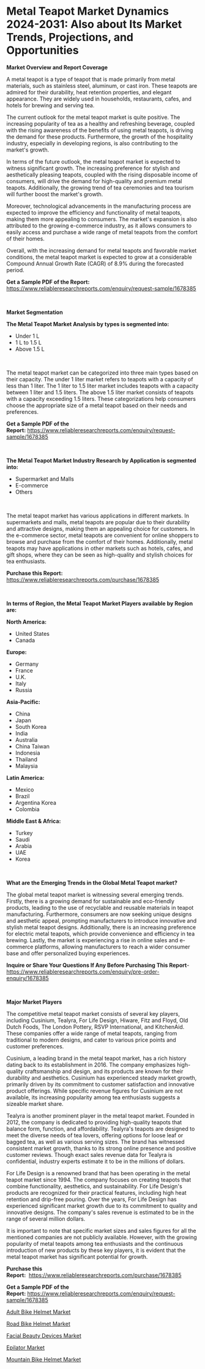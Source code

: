<p><h1>Metal Teapot Market Dynamics 2024-2031: Also about Its Market Trends, Projections, and Opportunities</h1></p><p><strong>Market Overview and Report Coverage</strong></p>
<p><p>A metal teapot is a type of teapot that is made primarily from metal materials, such as stainless steel, aluminum, or cast iron. These teapots are admired for their durability, heat retention properties, and elegant appearance. They are widely used in households, restaurants, cafes, and hotels for brewing and serving tea.</p><p>The current outlook for the metal teapot market is quite positive. The increasing popularity of tea as a healthy and refreshing beverage, coupled with the rising awareness of the benefits of using metal teapots, is driving the demand for these products. Furthermore, the growth of the hospitality industry, especially in developing regions, is also contributing to the market's growth.</p><p>In terms of the future outlook, the metal teapot market is expected to witness significant growth. The increasing preference for stylish and aesthetically pleasing teapots, coupled with the rising disposable income of consumers, will drive the demand for high-quality and premium metal teapots. Additionally, the growing trend of tea ceremonies and tea tourism will further boost the market's growth.</p><p>Moreover, technological advancements in the manufacturing process are expected to improve the efficiency and functionality of metal teapots, making them more appealing to consumers. The market's expansion is also attributed to the growing e-commerce industry, as it allows consumers to easily access and purchase a wide range of metal teapots from the comfort of their homes.</p><p>Overall, with the increasing demand for metal teapots and favorable market conditions, the metal teapot market is expected to grow at a considerable Compound Annual Growth Rate (CAGR) of 8.9% during the forecasted period.</p></p>
<p><strong>Get a Sample PDF of the Report:</strong> <a href="https://www.reliableresearchreports.com/enquiry/request-sample/1678385">https://www.reliableresearchreports.com/enquiry/request-sample/1678385</a></p>
<p>&nbsp;</p>
<p><strong>Market Segmentation</strong></p>
<p><strong>The Metal Teapot Market Analysis by types is segmented into:</strong></p>
<p><ul><li>Under 1 L</li><li>1 L to 1.5 L</li><li>Above 1.5 L</li></ul></p>
<p>&nbsp;</p>
<p><p>The metal teapot market can be categorized into three main types based on their capacity. The under 1 liter market refers to teapots with a capacity of less than 1 liter. The 1 liter to 1.5 liter market includes teapots with a capacity between 1 liter and 1.5 liters. The above 1.5 liter market consists of teapots with a capacity exceeding 1.5 liters. These categorizations help consumers choose the appropriate size of a metal teapot based on their needs and preferences.</p></p>
<p><strong>Get a Sample PDF of the Report:</strong>&nbsp;<a href="https://www.reliableresearchreports.com/enquiry/request-sample/1678385">https://www.reliableresearchreports.com/enquiry/request-sample/1678385</a></p>
<p>&nbsp;</p>
<p><strong>The Metal Teapot Market Industry Research by Application is segmented into:</strong></p>
<p><ul><li>Supermarket and Malls</li><li>E-commerce</li><li>Others</li></ul></p>
<p>&nbsp;</p>
<p><p>The metal teapot market has various applications in different markets. In supermarkets and malls, metal teapots are popular due to their durability and attractive designs, making them an appealing choice for customers. In the e-commerce sector, metal teapots are convenient for online shoppers to browse and purchase from the comfort of their homes. Additionally, metal teapots may have applications in other markets such as hotels, cafes, and gift shops, where they can be seen as high-quality and stylish choices for tea enthusiasts.</p></p>
<p><strong>Purchase this Report:</strong>&nbsp; <a href="https://www.reliableresearchreports.com/purchase/1678385">https://www.reliableresearchreports.com/purchase/1678385</a></p>
<p>&nbsp;</p>
<p><strong>In terms of Region, the Metal Teapot Market Players available by Region are:</strong></p>
<p>
    <p> <strong> North America: </strong>
        <ul>
            <li>United States</li>
            <li>Canada</li>
        </ul>
        </p> 
    <p> <strong> Europe: </strong>
        <ul>
            <li>Germany</li>
            <li>France</li>
            <li>U.K.</li>
            <li>Italy</li>
            <li>Russia</li>
        </ul>
        </p> 
    <p> <strong> Asia-Pacific: </strong>
        <ul>
            <li>China</li>
            <li>Japan</li>
            <li>South Korea</li>
            <li>India</li>
            <li>Australia</li>
            <li>China Taiwan</li>
            <li>Indonesia</li>
            <li>Thailand</li>
            <li>Malaysia</li>
        </ul>
        </p> 
    <p> <strong> Latin America: </strong>
        <ul>
            <li>Mexico</li>
            <li>Brazil</li>
            <li>Argentina Korea</li>
            <li>Colombia</li>
        </ul>
        </p> 
    <p> <strong> Middle East & Africa: </strong>
        <ul>
            <li>Turkey</li>
            <li>Saudi</li>
            <li>Arabia</li>
            <li>UAE</li>
            <li>Korea</li>
        </ul>
    </p>
    </p>
<p>&nbsp;</p>
<p><strong>What are the Emerging Trends in the Global Metal Teapot market?</strong></p>
<p><p>The global metal teapot market is witnessing several emerging trends. Firstly, there is a growing demand for sustainable and eco-friendly products, leading to the use of recyclable and reusable materials in teapot manufacturing. Furthermore, consumers are now seeking unique designs and aesthetic appeal, prompting manufacturers to introduce innovative and stylish metal teapot designs. Additionally, there is an increasing preference for electric metal teapots, which provide convenience and efficiency in tea brewing. Lastly, the market is experiencing a rise in online sales and e-commerce platforms, allowing manufacturers to reach a wider consumer base and offer personalized buying experiences.</p></p>
<p><strong>Inquire or Share Your Questions If Any Before Purchasing This Report</strong>- <a href="https://www.reliableresearchreports.com/enquiry/pre-order-enquiry/1678385">https://www.reliableresearchreports.com/enquiry/pre-order-enquiry/1678385</a></p>
<p>&nbsp;</p>
<p><strong>Major Market Players</strong></p>
<p><p>The competitive metal teapot market consists of several key players, including Cusinium, Tealyra, For Life Design, Hiware, Fitz and Floyd, Old Dutch Foods, The London Pottery, RSVP International, and KitchenAid. These companies offer a wide range of metal teapots, ranging from traditional to modern designs, and cater to various price points and customer preferences.</p><p>Cusinium, a leading brand in the metal teapot market, has a rich history dating back to its establishment in 2016. The company emphasizes high-quality craftsmanship and design, and its products are known for their durability and aesthetics. Cusinium has experienced steady market growth, primarily driven by its commitment to customer satisfaction and innovative product offerings. While specific revenue figures for Cusinium are not available, its increasing popularity among tea enthusiasts suggests a sizeable market share.</p><p>Tealyra is another prominent player in the metal teapot market. Founded in 2012, the company is dedicated to providing high-quality teapots that balance form, function, and affordability. Tealyra's teapots are designed to meet the diverse needs of tea lovers, offering options for loose leaf or bagged tea, as well as various serving sizes. The brand has witnessed consistent market growth, thanks to its strong online presence and positive customer reviews. Though exact sales revenue data for Tealyra is confidential, industry experts estimate it to be in the millions of dollars.</p><p>For Life Design is a renowned brand that has been operating in the metal teapot market since 1994. The company focuses on creating teapots that combine functionality, aesthetics, and sustainability. For Life Design's products are recognized for their practical features, including high heat retention and drip-free pouring. Over the years, For Life Design has experienced significant market growth due to its commitment to quality and innovative designs. The company's sales revenue is estimated to be in the range of several million dollars.</p><p>It is important to note that specific market sizes and sales figures for all the mentioned companies are not publicly available. However, with the growing popularity of metal teapots among tea enthusiasts and the continuous introduction of new products by these key players, it is evident that the metal teapot market has significant potential for growth.</p></p>
<p><strong>Purchase this Report:</strong>&nbsp;&nbsp;<a href="https://www.reliableresearchreports.com/purchase/1678385">https://www.reliableresearchreports.com/purchase/1678385</a></p>
<p></p>
<p><strong>Get a Sample PDF of the Report:</strong>&nbsp;<a href="https://www.reliableresearchreports.com/enquiry/request-sample/1678385">https://www.reliableresearchreports.com/enquiry/request-sample/1678385</a></p>
<p><p><a href="https://github.com/zeberleansnyderallisonwjfli/Market-Research-Report-List-1/blob/main/adult-bike-helmet-market.md">Adult Bike Helmet Market</a></p><p><a href="https://github.com/wwwkeltoum/Market-Research-Report-List-1/blob/main/road-bike-helmet-market.md">Road Bike Helmet Market</a></p><p><a href="https://github.com/kosella/Market-Research-Report-List-1/blob/main/facial-beauty-devices-market.md">Facial Beauty Devices Market</a></p><p><a href="https://github.com/arionmp/Market-Research-Report-List-1/blob/main/epilator-market.md">Epilator Market</a></p><p><a href="https://github.com/nicoletavirag/Market-Research-Report-List-1/blob/main/mountain-bike-helmet-market.md">Mountain Bike Helmet Market</a></p></p>
